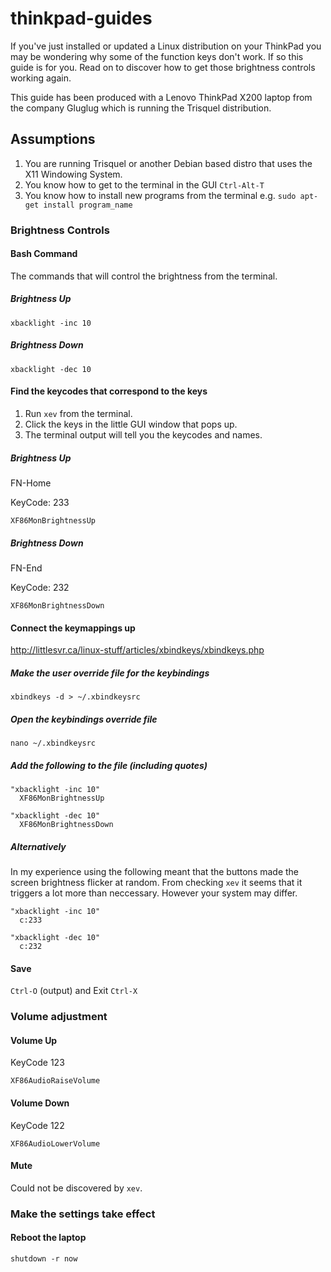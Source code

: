 # thinkpad-guides
If you've just installed or updated a Linux distribution on your ThinkPad you may be wondering why some of the function keys don't work.
If so this guide is for you.
Read on to discover how to get those brightness controls working again.

This guide has been produced with a Lenovo ThinkPad X200 laptop from the company Gluglug which is running the Trisquel distribution.

## Assumptions
1. You are running Trisquel or another Debian based distro that uses the X11 Windowing System.
2. You know how to get to the terminal in the GUI ```Ctrl-Alt-T```
3. You know how to install new programs from the terminal e.g. ```sudo apt-get install program_name```

### Brightness Controls

#### Bash Command
The commands that will control the brightness from the terminal.

##### Brightness Up
```xbacklight -inc 10```

##### Brightness Down
```xbacklight -dec 10```

#### Find the keycodes that correspond to the keys

1. Run ```xev``` from the terminal.
2. Click the keys in the little GUI window that pops up.
3. The terminal output will tell you the keycodes and names.

##### Brightness Up
FN-Home

KeyCode: 233

```XF86MonBrightnessUp```

##### Brightness Down
FN-End

KeyCode: 232

```XF86MonBrightnessDown```

#### Connect the keymappings up

http://littlesvr.ca/linux-stuff/articles/xbindkeys/xbindkeys.php

##### Make the user override file for the keybindings
```xbindkeys -d > ~/.xbindkeysrc```

##### Open the keybindings override file
```nano ~/.xbindkeysrc```

##### Add the following to the file (including quotes)

```
"xbacklight -inc 10"
  XF86MonBrightnessUp

"xbacklight -dec 10"
  XF86MonBrightnessDown
```

##### Alternatively
In my experience using the following meant that the buttons made the screen brightness flicker at random.
From checking `xev` it seems that it triggers a lot more than neccessary. However your system may differ.
```
"xbacklight -inc 10"
  c:233

"xbacklight -dec 10"
  c:232
```

#### Save
```Ctrl-O``` (output) and Exit ```Ctrl-X```

### Volume adjustment

#### Volume Up
KeyCode 123

```XF86AudioRaiseVolume```

#### Volume Down
KeyCode 122

```XF86AudioLowerVolume```

#### Mute
Could not be discovered by ```xev```.

### Make the settings take effect

#### Reboot the laptop

```shutdown -r now```
